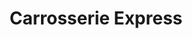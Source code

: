 ---
title: "Carrosserie Express"
url: /saint-georges-les-baillargeaux/carrosserie-express/
shop: Autowerkstatt
---